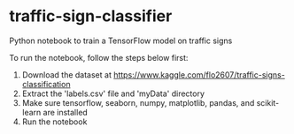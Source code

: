 # traffic-sign-classifier
Python notebook to train a TensorFlow model on traffic signs

To run the notebook, follow the steps below first:
  1.  Download the dataset at https://www.kaggle.com/flo2607/traffic-signs-classification
  2.  Extract the 'labels.csv' file and 'myData' directory
  3.  Make sure tensorflow, seaborn, numpy, matplotlib, pandas, and scikit-learn are installed
  4.  Run the notebook
